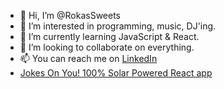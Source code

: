 - 👋 Hi, I’m @RokasSweets
- 👀 I’m interested in programming, music, DJ'ing.
- 🌱 I’m currently learning JavaScript & React.
- 💞️ I’m looking to collaborate on everything.
- 📫 You can reach me on [LinkedIn
](https://www.linkedin.com/in/rokas-razutis-94b21a257/)
- [Jokes On You!
  100% Solar Powered React app
](https://jokes-on-you.trikampis.online/)
<!---
RokasSweets/RokasSweets is a ✨ special ✨ repository because its `README.md` (this file) appears on your GitHub profile.
You can click the Preview link to take a look at your changes.
--->
